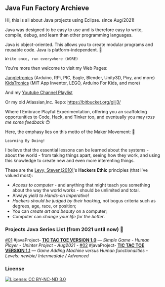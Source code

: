 ## Java Fun Factory Archieve
Hi, this is all about Java projects using Eclipse. since Aug/2021!

Java was designed to be easy to use and is therefore easy to write, compile, debug, and learn than other programming languages. 

Java is object-oriented. This allows you to create modular programs and reusable code. Java is platform-independent. :rocket:
```
Write once, run everywhere (WORE)
```
You're more then welcome to visit my Web Pages: 

 [Jungletronics](https://medium.com/jungletronics) (Arduino, RPi, PIC, Eagle, Blender, Unity3D, Pixy, and more) 
 [KidsTronics](https://medium.com/kidstronics) (MIT App Inventor, LEGO, Arduino For Kids, and more)
 
And my [Youtube Channel Playlist](https://www.youtube.com/playlist?list=PLK3PeNcUzb8TwZuXZJgREj5nDbQxRLW_a)

Or my old Atlassian,Inc. Repo: https://bitbucket.org/gilj3/
 
Where I Embrace Playful Experimentation, offering you an scaffolding opportunities to Code, Hack, 
and Tinker too, and eventually you may *toss me some feedback* :blush:

Here, the emphasy lies on this motto of the Maker Movement: :art:
```
Learning By Doing!
``` 

I believe that the essential lessons can be learned about the systems - about the world - 
from taking things apart, seeing how they work, and using this knowledge to create new and even more interenting things.

These are the [Levy, Steven(2010)](https://www.amazon.com/Hackers-Computer-Revolution-Steven-Levy/dp/1449388396)'s **Hackers Ethic** principles (that I've valued most):
* *Access to computer* - and anything that might teach you something about the way the world works - should be unlimited and total.
* Always *yield to Hands-on Imperative*!
* *Hackers should be judged by their hacking*, not bogus criteria such as degrees, age, race, or position;
* You can *create art and beauty* on a computer;
* Computer can *change your life for the better*.


### Projects Java Series List (from 2021 until now) :ant:

 [#01](_01_tic_tac_toe_v1_0/) #javaProject- [**TIC TAC TOE VERSION 1.0**]() — *Simple Game - Human Player - Uninter Project - Aug2021 -*
 [#02](_02_tic_tac_toe_v1_1/) #javaProject- [**TIC TAC TOE VERSION 1.1**]() — *Game Adding Machine versus Human functionalities - Levels: newbie/ Intermediate / Advanced*
   

### License

[![License: CC BY-NC-ND 3.0](https://img.shields.io/badge/License-CC%20BY--NC--ND%203.0-lightgrey.svg)](https://creativecommons.org/licenses/by-nc-nd/3.0/)
 
